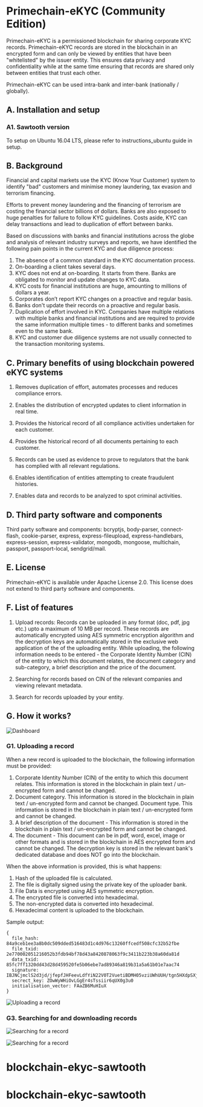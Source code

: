 # Primechain-eKYC (Community Edition)

Primechain-eKYC is a permissioned blockchain for sharing corporate KYC records. Primechain-eKYC records are stored in the blockchain in an encrypted form and can only be viewed by entities that have been "whitelisted" by the issuer entity. This ensures data privacy and confidentiality while at the same time ensuring that records are shared only between entities that trust each other. 

Primechain-eKYC can be used intra-bank and inter-bank (nationally / globally).

## A. Installation and setup

### A1. Sawtooth version

To setup on Ubuntu 16.04 LTS, please refer to instructions_ubuntu guide in setup.

## B. Background

Financial and capital markets use the KYC (Know Your Customer) system to identify "bad" customers and minimise money laundering, tax evasion and terrorism financing. 

Efforts to prevent money laundering and the financing of terrorism are costing the financial sector billions of dollars. Banks are also exposed to huge penalties for failure to follow KYC guidelines. Costs aside, KYC can delay transactions and lead to duplication of effort between banks.

Based on discussions with banks and financial institutions across the globe and analysis of relevant industry surveys and reports, we have identified the following pain points in the current KYC and due diligence process:

1. The absence of a common standard in the KYC documentation process.
2. On-boarding a client takes several days.
3. KYC does not end at on-boarding. It starts from there. Banks are obligated to monitor and update changes to KYC data.
4. KYC costs for financial institutions are huge, amounting to millions of dollars a year.
5. Corporates don’t report KYC changes on a proactive and regular basis.
6. Banks don't update their records on a proactive and regular basis.
7. Duplication of effort involved in KYC. Companies have multiple relations with multiple banks and financial institutions and are required to provide the same information multiple times - to different banks and sometimes even to the same bank.
8. KYC and customer due diligence systems are not usually connected to the transaction monitoring systems. 

## C. Primary benefits of using blockchain powered eKYC systems

1. Removes duplication of effort, automates processes and reduces compliance errors.

2. Enables the distribution of encrypted updates to client information in real time.

3. Provides the historical record of all compliance activities undertaken for each customer.

4. Provides the historical record of all documents pertaining to each customer.

5. Records can be used as evidence to prove to regulators that the bank has complied with all relevant regulations.

6. Enables identification of entities attempting to create fraudulent histories.

7. Enables data and records to be analyzed to spot criminal activities.


## D. Third party software and components

Third party software and components: bcryptjs, body-parser, connect-flash, cookie-parser, express, express-fileupload, express-handlebars, express-session, express-validator, mongodb, mongoose, multichain, passport, passport-local, sendgrid/mail.

## E. License
Primechain-eKYC is available under Apache License 2.0. This license does not extend to third party software and components.

## F. List of features

1. Upload records: Records can be uploaded in any format (doc, pdf, jpg etc.) upto a maximum of 10 MB per record. These records are automatically encrypted using AES symmetric encryption algorithm and the decryption keys are automatically stored in the exclusive web application of the of the uploading entity. While uploading, the following information needs to be entered - the Corporate Identity Number (CIN) of the entity to which this document relates, the document category and sub-category, a brief description and the price of the document. 

2. Searching for records based on CIN of the relevant companies and viewing relevant metadata. 

3. Search for records uploaded by your entity.

## G. How it works?

![Dashboard](http://www.primechaintech.com/images/open_source/1_user_dashboard.png)

### G1. Uploading a record 
When a new record is uploaded to the blockchain, the following information must be provided:

1. Corporate Identity Number (CIN) of the entity to which this document relates. This information is stored in the blockchain in plain text / un-encrypted form and cannot be changed.
2. Document category. This information is stored in the blockchain in plain text / un-encrypted form and cannot be changed.
Document type. This information is stored in the blockchain in plain text / un-encrypted form and cannot be changed.
3. A brief description of the document - This information is stored in the blockchain in plain text / un-encrypted form and cannot be changed.
4. The document - This document can be in pdf, word, excel, image or other formats and is stored in the blockchain in AES encrypted form and cannot be changed. The decryption key is stored in the relevant bank's dedicated database and does NOT go into the blockchain. 

When the above information is provided, this is what happens:

1. Hash of the uploaded file is calculated.
2. The file is digitally signed using the private key of the uploader bank.
3. File Data is encrypted using AES symmetric encryption.
4. The encrypted file is converted into hexadecimal.
5. The non-encrypted data is converted into hexadecimal.
6. Hexadecimal content is uploaded to the blockchain.

Sample output:

    {
      file_hash: 84a9ceb1ee3a8b0dc509dded516483d1c4d976c13260ffcedf508cfc32b52fbe
      file_txid: 2e770002051216052b3fdb94bf78d43a8420878063f9c3411b223b38a60da81d
      data_txid: 85fc7ff1320dd43d28d459520fe5b06ebe7ad89346a819b31a5a61b01e7aac74
      signature: IBJNCjmclS2d3jd/jfepfJHFeevLdfYiN22V0T2VuetiBDMH05vziUWhUUH/tgn5HXdpSXjMFISOqFl7JPU8Tt8=
      secrect_key: ZOwWyWHiOvLGgEr4sTssiir6qUX0g3u0
      initialisation_vector: FAaZB6MuHIuX
    }

![Uploading a record](http://www.primechaintech.com/images/open_source/2_upload_record.png)

### G3. Searching for and downloading records

![Searching for a record](http://www.primechaintech.com/images/open_source/3_search_record.png)

![Searching for a record](http://www.primechaintech.com/images/open_source/4_search_record.png)

# blockchain-ekyc-sawtooth
# blockchain-ekyc-sawtooth
